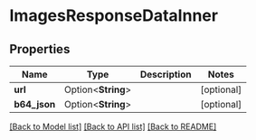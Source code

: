 # ImagesResponseDataInner

## Properties

Name | Type | Description | Notes
------------ | ------------- | ------------- | -------------
**url** | Option<**String**> |  | [optional]
**b64_json** | Option<**String**> |  | [optional]

[[Back to Model list]](../README.md#documentation-for-models) [[Back to API list]](../README.md#documentation-for-api-endpoints) [[Back to README]](../README.md)


